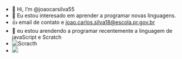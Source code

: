 - 👋 Hi, I’m @joaocarsilva55
- 👀 Eu estou interesado em aprender a programar novas linguagens.
- 👍 email de contato e joao.carlos.silva18@escola.pr.gov.br
-  🌱 eu estou arendendo a programar recentemente a linguagem de javaScript e Scratch
- ![Scracth](https://img.shields.io/badge/Scratch-4D97FF?style=for-the-badge&logo=Scratch&logoColor=white)
- ![](https://img.shields.io/badge/JavaScript-323330?style=for-the-badge&logo=javascript&logoColor=F7DF1E)

<!---
joaocarsilva55/joaocarsilva55 is a ✨ special ✨ repository because its `README.md` (this file) appears on your GitHub profile.
You can click the Preview link to take a look at your changes.
--->

